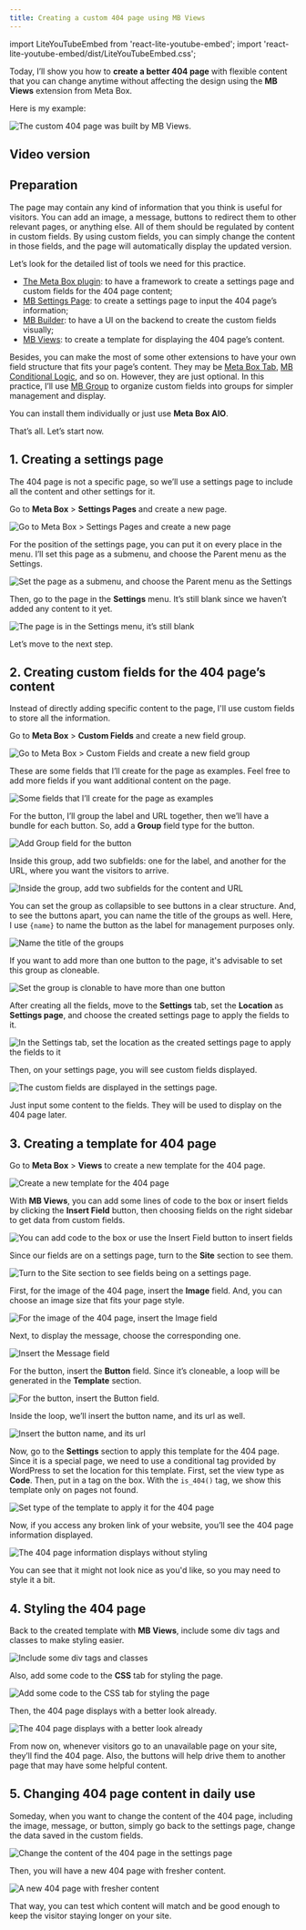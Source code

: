 ```yaml
---
title: Creating a custom 404 page using MB Views
---
```


import LiteYouTubeEmbed from 'react-lite-youtube-embed';
import 'react-lite-youtube-embed/dist/LiteYouTubeEmbed.css';

Today, I’ll show you how to **create a better 404 page** with flexible content that you can change anytime without affecting the design using the **MB Views** extension from Meta Box.

Here is my example:

![The custom 404 page was built by MB Views.](https://i.imgur.com/VrCu8Vf.png)

## Video version

<LiteYouTubeEmbed id='xfLNr3qEf4o'/>

## Preparation

The page may contain any kind of information that you think is useful for visitors. You can add an image, a message, buttons to redirect them to other relevant pages, or anything else. All of them should be regulated by content in custom fields. By using custom fields, you can simply change the content in those fields, and the page will automatically display the updated version.

Let’s look for the detailed list of tools we need for this practice.

* [The Meta Box plugin](https://wordpress.org/plugins/meta-box/): to have a framework to create a settings page and custom fields for the 404 page content;
* [MB Settings Page](https://metabox.io/plugins/mb-settings-page/): to create a settings page to input the 404 page’s information;
* [MB Builder](https://metabox.io/plugins/meta-box-builder/): to have a UI on the backend to create the custom fields visually;
* [MB Views](https://metabox.io/plugins/mb-views/): to create a template for displaying the 404 page’s content.

Besides, you can make the most of some other extensions to have your own field structure that fits your page’s content. They may be [Meta Box Tab](https://metabox.io/plugins/meta-box-tabs/), [MB Conditional Logic](https://metabox.io/plugins/meta-box-conditional-logic/), and so on. However, they are just optional. In this practice, I’ll use [MB Group](https://metabox.io/plugins/meta-box-group/) to organize custom fields into groups for simpler management and display.

You can install them individually or just use **Meta Box AIO**.

That’s all. Let’s start now.

## 1. Creating a settings page

The 404 page is not a specific page, so we’ll use a settings page to include all the content and other settings for it.

Go to **Meta Box** > **Settings Pages** and create a new page.

![Go to Meta Box > Settings Pages and create a new page](https://i.imgur.com/W2VGf6H.png)

For the position of the settings page, you can put it on every place in the menu. I’ll set this page as a submenu, and choose the Parent menu as the Settings.

![Set the page as a submenu, and choose the Parent menu as the Settings](https://i.imgur.com/xzKizar.png)

Then, go to the page in the **Settings** menu. It’s still blank since we haven’t added any content to it yet.

![The page is in the Settings menu, it’s still blank](https://i.imgur.com/DXQ1iTH.png)

Let’s move to the next step.

## 2. Creating custom fields for the 404 page’s content

Instead of directly adding specific content to the page, I'll use custom fields to store all the information.

Go to **Meta Box** > **Custom Fields** and create a new field group.

![Go to Meta Box > Custom Fields and create a new field group](https://i.imgur.com/RqDFB9a.png)

These are some fields that I’ll create for the page as examples. Feel free to add more fields if you want additional content on the page.

![Some fields that I’ll create for the page as examples](https://i.imgur.com/CpjDhAb.png)

For the button, I’ll group the label and URL together, then we’ll have a bundle for each button. So, add a **Group** field type for the button.

![Add Group field for the button](https://i.imgur.com/MVAmunx.png)

Inside this group, add two subfields: one for the label, and another for the URL, where you want the visitors to arrive.

![Inside the group, add two subfields for the content and URL](https://i.imgur.com/0eJPeNE.png)

You can set the group as collapsible to see buttons in a clear structure. And, to see the buttons apart, you can name the title of the groups as well. Here, I use `{name}` to name the button as the label for management purposes only.

![Name the title of the groups](https://i.imgur.com/pTvE8QQ.png)

If you want to add more than one button to the page, it's advisable to set this group as cloneable.

![Set the group is clonable to have more than one button](https://i.imgur.com/R18wdTS.png)

After creating all the fields, move to the **Settings** tab, set the **Location** as **Settings page**, and choose the created settings page to apply the fields to it.

![In the Settings tab, set the location as the created settings page to apply the fields to it](https://i.imgur.com/UgQIzfv.png)

Then, on your settings page, you will see custom fields displayed.

![The custom fields are displayed in the settings page.](https://i.imgur.com/nXU3joS.png)

Just input some content to the fields. They will be used to display on the 404 page later.

## 3. Creating a template for 404 page

Go to **Meta Box** > **Views** to create a new template for the 404 page.

![Create a new template for the 404 page](https://i.imgur.com/WR2zrtO.png)

With **MB Views**, you can add some lines of code to the box or insert fields by clicking the **Insert Field** button, then choosing fields on the right sidebar to get data from custom fields.

![You can add code to the box or use the Insert Field button to insert fields](https://i.imgur.com/RIoyLr4.png)

Since our fields are on a settings page, turn to the **Site** section to see them.

![Turn to the Site section to see fields being on a settings page.](https://i.imgur.com/SojeZFR.png)

First, for the image of the 404 page, insert the **Image** field. And, you can choose an image size that fits your page style.

![For the image of the 404 page, insert the Image field](https://i.imgur.com/owi1v9I.png)

Next, to display the message, choose the corresponding one.

![Insert the Message field](https://i.imgur.com/CuBsfXY.png)

For the button, insert the **Button** field. Since it’s cloneable, a loop will be generated in the **Template** section.

![For the button, insert the Button field.](https://i.imgur.com/9hY644d.png)

Inside the loop, we’ll insert the button name, and its url as well.

![Insert the button name, and its url ](https://i.imgur.com/I9LPkfE.png)

Now, go to the **Settings** section to apply this template for the 404 page. Since it is a special page, we need to use a conditional tag provided by WordPress to set the location for this template. First, set the view type as **Code**. Then, put in a tag on the box. With the `is_404()`  tag, we show this template only on pages not found.

![Set type of the template to apply it for the 404 page](https://i.imgur.com/TNXZzMm.png)

Now, if you access any broken link of your website, you’ll see the 404 page information displayed.

![The 404 page information displays without styling](https://i.imgur.com/Fs9oIWy.png)

You can see that it might not look nice as you'd like, so you may need to style it a bit.

## 4. Styling the 404 page

Back to the created template with **MB Views**, include some div tags and classes to make styling easier.

![Include some div tags and classes](https://i.imgur.com/69k9D4T.png)

Also, add some code to the **CSS** tab for styling the page.

![Add some code to the CSS tab for styling the page](https://i.imgur.com/vFpuf5a.png)

Then, the 404 page displays with a better look already.

![The 404 page displays with a better look already](https://i.imgur.com/VrCu8Vf.png)

From now on, whenever visitors go to an unavailable page on your site, they’ll find the 404 page. Also, the buttons will help drive them to another page that may have some helpful content.

## 5. Changing 404 page content in daily use

Someday, when you want to change the content of the 404 page, including the image, message, or button, simply go back to the settings page, change the data saved in the custom fields.

![Change the content of the 404 page in the settings page](https://i.imgur.com/FGF59qb.png)

Then, you will have a new 404 page with fresher content.

![A new 404 page with fresher content](https://i.imgur.com/DHMKUKm.png)

That way, you can test which content will match and be good enough to keep the visitor staying longer on your site.

